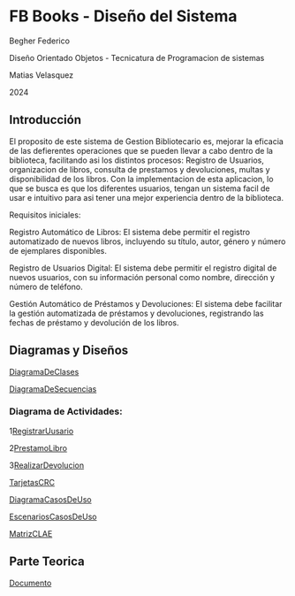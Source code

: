 # FB Books - Diseño del Sistema
Begher Federico

Diseño Orientado Objetos - Tecnicatura de Programacion de sistemas

Matias Velasquez

2024

## Introducción
El proposito de este sistema de Gestion Bibliotecario es, mejorar la eficacia  de las defierentes operaciones que se pueden llevar a cabo dentro de la biblioteca, facilitando asi los distintos procesos: Registro de Usuarios, organizacion de libros, consulta de prestamos y devoluciones, multas y disponibilidad de los libros.
Con la implementacion de esta aplicacion, lo que se busca es que los diferentes usuarios, tengan un sistema facil de usar e intuitivo para asi tener una mejor experiencia dentro de la biblioteca.


  Requisitos iniciales: 

Registro Automático de Libros: 
El sistema debe permitir el registro automatizado de nuevos libros, incluyendo su título, autor, género y número de ejemplares disponibles. 

Registro de Usuarios Digital: 
El sistema debe permitir el registro digital de nuevos usuarios, con su información personal como nombre, dirección y número de teléfono. 

Gestión Automático de Préstamos y Devoluciones: 
El sistema debe facilitar la gestión automatizada de préstamos y devoluciones, registrando las fechas de préstamo y devolución de los libros. 





## Diagramas y Diseños


[DiagramaDeClases](https://app.diagrams.net/#G1ozmoFEjxoTDTmLCkRW8nvVGy-_rVyxjG#%7B%22pageId%22%3A%22C5RBs43oDa-KdzZeNtuy%22%7D)

[DiagramaDeSecuencias](https://app.diagrams.net/#G1C1jtyTUjQUMGAkRIX_QqGX9aANyNpHwt#%7B%22pageId%22%3A%22x_g9JUnUHGD1hmeVAa40%22%7D)
### Diagrama de Actividades:

1[RegistrarUusario](https://app.diagrams.net/#G15vNEphF81aPyaZAPphQjnH2hIzaQqg6u#%7B%22pageId%22%3A%22e7e014a7-5840-1c2e-5031-d8a46d1fe8dd%22%7D)

2[PrestamoLibro](https://app.diagrams.net/#G16V7oLK1Lmm2Dcx_xqmTMNTDvq9mhZdNj#%7B%22pageId%22%3A%22e7e014a7-5840-1c2e-5031-d8a46d1fe8dd%22%7D)

3[RealizarDevolucion](https://app.diagrams.net/#G1Pp9c__A6nFf5C7FjU4z0uFkSy_6Ngqlt)


[TarjetasCRC](https://app.diagrams.net/#G1caI3-QqCJ9-YedmQZCqNLs8pFX1Tea9_#%7B%22pageId%22%3A%22gNZdTqPgd1IVgwbAj1xb%22%7D)

[DiagramaCasosDeUso](https://app.diagrams.net/#G10-LK4zc53QJe0FoZ2SgJMnDzxnEb0kw9#%7B%22pageId%22%3A%22GYp26N57ceZuKNrQMWUF%22%7D)

[EscenariosCasosDeUso](https://docs.google.com/spreadsheets/d/1DIVOxkMBt0ysLOvnVTGMsxJzH4owfSdzJIvrOIagWw0/edit#gid=0)

[MatrizCLAE](https://docs.google.com/spreadsheets/d/1i85ordIUXZOvn8yOG9LnaWC6iuJDyvPYZ1w0glFE7c8/edit?gid=0#gid=0)

## Parte Teorica

[Documento](https://docs.google.com/document/d/1bJ6NNIXRWismO2eZQIFmp_rDc7e8DFwit6dOysQk6fU/edit?usp=sharing)
